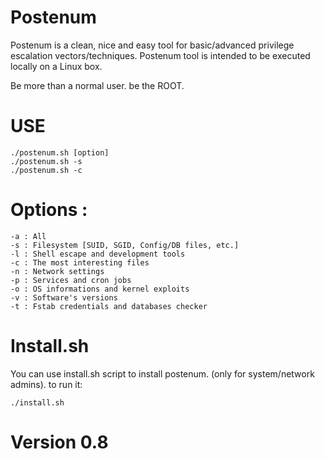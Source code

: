 # Postenum
Postenum is a clean, nice and easy tool for basic/advanced privilege escalation vectors/techniques. Postenum tool is intended to be executed locally on a Linux box.

Be more than a normal user. be the ROOT.

# USE
    ./postenum.sh [option]
    ./postenum.sh -s
    ./postenum.sh -c

# Options :
    -a : All
    -s : Filesystem [SUID, SGID, Config/DB files, etc.]
    -l : Shell escape and development tools
    -c : The most interesting files
    -n : Network settings
    -p : Services and cron jobs
    -o : OS informations and kernel exploits
    -v : Software's versions
    -t : Fstab credentials and databases checker

# Install.sh
You can use install.sh script to install postenum. (only for system/network admins). to run it:
    
    ./install.sh

# Version 0.8
